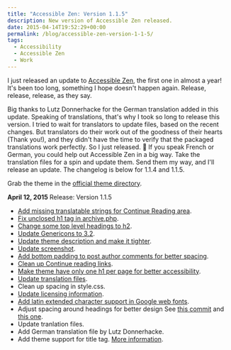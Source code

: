 ```yaml
---
title: "Accessible Zen: Version 1.1.5"
description: New version of Accessible Zen released.
date: 2015-04-14T19:52:29+00:00
permalink: /blog/accessible-zen-version-1-1-5/
tags:
  - Accessibility
  - Accessible Zen
  - Work
---
```


I just released an update to [Accessible Zen](http://davidakennedy.com/projects/accessible-zen/), the first one in almost a year! It's been too long, something I hope doesn't happen again. Release, release, release, as they say.

Big thanks to Lutz Donnerhacke for the German translation added in this update. Speaking of translations, that's why I took so long to release this version. I tried to wait for translators to update files, based on the recent changes. But translators do their work out of the goodness of their hearts (Thank you!), and they didn't have the time to verify that the packaged translations work perfectly. So I just released. 🙂 If you speak French or German, you could help out Accessible Zen in a big way. Take the translation files for a spin and update them. Send them my way, and I'll release an update. The changelog is below for 1.1.4 and 1.1.5.

<p class="callout">
  Grab the theme in the <a href="http://wordpress.org/themes/accessible-zen">official theme directory</a>.
</p>

**April 12, 2015** Release: Version 1.1.5

- [Add missing translatable strings for Continue Reading area](https://github.com/davidakennedy/accessible-zen/issues/61).
- [Fix unclosed h1 tag in archive.php](https://github.com/davidakennedy/accessible-zen/commit/d07cca141e18a1d868d187b4cf762552b18132fd).
- [Change some top level headings to h2](https://github.com/davidakennedy/accessible-zen/issues/62).
- [Update Genericons to 3.2](https://github.com/davidakennedy/accessible-zen/issues/64).
- [Update theme description and make it tighter](https://github.com/davidakennedy/accessible-zen/issues/65).
- [Update screenshot](https://github.com/davidakennedy/accessible-zen/issues/65).
- [Add bottom padding to post author comments for better spacing](https://github.com/davidakennedy/accessible-zen/issues/63).
- [Clean up Continue reading links](https://github.com/davidakennedy/accessible-zen/issues/68).
- [Make theme have only one h1 per page for better accessibility](https://github.com/davidakennedy/accessible-zen/commit/e975d88004c1749801795b0ac4324766b2236298).
- [Update translation files](https://github.com/davidakennedy/accessible-zen/commit/8c247cb03cc0e2664cfc2e146fbb7b6eac89b674).
- Clean up spacing in style.css.
- [Update licensing information](https://github.com/davidakennedy/accessible-zen/commit/77f6000a8f5f9442ab113d1a6593554a568c69e7).
- [Add latin extended character support in Google web fonts](https://github.com/davidakennedy/accessible-zen/commit/2ed76b0c3207156145aead251c820a7d68bb9860).
- Adjust spacing around headings for better design See [this commit](http://https://github.com/davidakennedy/accessible-zen/commit/29a3c2966328339548ab9dc21a1857c3a3e4f61a) and [this one](https://github.com/davidakennedy/accessible-zen/commit/56a965716c5b4b80176505427aec1d452fb9d5e5).
- Update tranlation files.
- Add German translation file by Lutz Donnerhacke.
- Add theme support for title tag. [More information](https://make.wordpress.org/core/2014/10/29/title-tags-in-4-1/).
